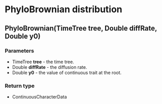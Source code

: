PhyloBrownian distribution
==========================
PhyloBrownian(TimeTree **tree**, Double **diffRate**, Double **y0**)
--------------------------------------------------------------------

### Parameters

- TimeTree **tree** - the time tree.
- Double **diffRate** - the diffusion rate.
- Double **y0** - the value of continuous trait at the root.

### Return type

- ContinuousCharacterData



